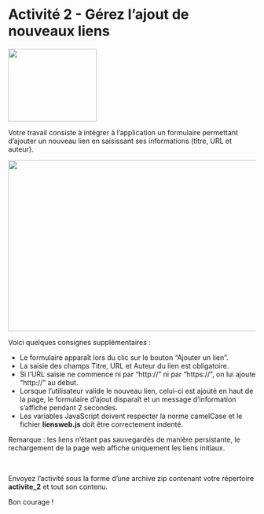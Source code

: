 
<!DOCTYPE html>
<html lang="fr">
 <h1>Activité 2 - Gérez l’ajout de nouveaux liens</h1>


  <body>
<p><img src="https://static.oc-static.com/prod/courses/files/creez-des-pages-web-interactives-avec-javascript/activite2_1.png" alt="" width="180" height="148" /></p>
<p>Votre travail consiste &agrave; int&eacute;grer &agrave; l&rsquo;application un formulaire permettant d&rsquo;ajouter un nouveau lien en saisissant ses informations (titre, URL et auteur).</p>
<p><img src="https://static.oc-static.com/prod/courses/files/creez-des-pages-web-interactives-avec-javascript/activite_2_demo.gif" alt="" width="600" height="348" /></p>
<p>Voici quelques consignes suppl&eacute;mentaires :</p>
<ul>
<li>Le formulaire appara&icirc;t lors du clic sur le bouton &ldquo;Ajouter un lien&rdquo;.</li>
<li>La saisie des champs Titre, URL et Auteur du lien est obligatoire.</li>
<li>Si l&rsquo;URL saisie ne commence ni par &ldquo;http://&rdquo; ni par &ldquo;https://&rdquo;, on lui ajoute &ldquo;http://&rdquo; au d&eacute;but.</li>
<li>Lorsque l&rsquo;utilisateur valide le nouveau lien, celui-ci est ajout&eacute; en haut de la page, le formulaire d&rsquo;ajout dispara&icirc;t et un message d&rsquo;information s&rsquo;affiche pendant 2 secondes.</li>
<li>Les variables JavaScript doivent respecter la norme camelCase et le fichier <strong>liensweb.js</strong> doit &ecirc;tre correctement indent&eacute;.</li>
</ul>
<p>Remarque : les liens n&rsquo;&eacute;tant pas sauvegard&eacute;s de mani&egrave;re persistante, le rechargement de la page web affiche uniquement les liens initiaux.</p>
<p>&nbsp;</p>
<p>Envoyez l&rsquo;activit&eacute; sous la forme d&rsquo;une archive zip contenant votre r&eacute;pertoire <strong>activite_2</strong>&nbsp;et tout son contenu.</p>
<p>Bon courage !</p>
 

    
  </body>
</html>
